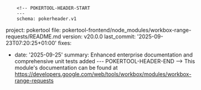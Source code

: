         <!-- POKERTOOL-HEADER-START
        ---
        schema: pokerheader.v1
project: pokertool
file: pokertool-frontend/node_modules/workbox-range-requests/README.md
version: v20.0.0
last_commit: '2025-09-23T07:20:25+01:00'
fixes:
- date: '2025-09-25'
  summary: Enhanced enterprise documentation and comprehensive unit tests added
        ---
        POKERTOOL-HEADER-END -->
This module's documentation can be found at https://developers.google.com/web/tools/workbox/modules/workbox-range-requests

